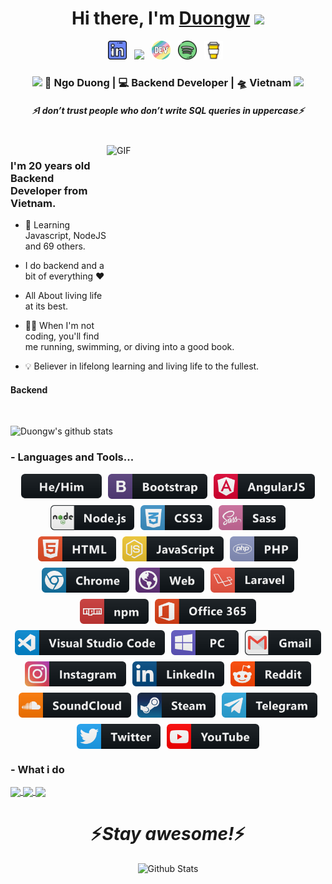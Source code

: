 <div align="center">
   <h1>Hi there, I'm <a href="https://hemant.codes">Duongw</a> 
    <img src="https://media.giphy.com/media/hvRJCLFzcasrR4ia7z/giphy.gif" width="25px">
   </h1>
</div>

<p align='center'>
  <a href=""><img height="30" src="https://raw.githubusercontent.com/8bithemant/8bithemant/master/linkedin.png?raw=true"></a>&nbsp;&nbsp;
  <a href=""><img height="30" src="https://upload.wikimedia.org/wikipedia/commons/a/a5/Instagram_icon.png"></a>&nbsp;&nbsp;
  <a href=""><img height="30" src="https://raw.githubusercontent.com/8bithemant/8bithemant/master/devto.png?raw=true"></a>&nbsp;&nbsp;
  <a href=""><img height="30" src="https://raw.githubusercontent.com/8bithemant/8bithemant/master/spotify.png?raw=true"></a>&nbsp;&nbsp;
  <a href=""><img height="30" src="https://raw.githubusercontent.com/8bithemant/8bithemant/master/coffee.jpg?raw=true"></a>&nbsp;&nbsp;
</p>

<div align="center">
  <h3>
    <img src="https://media.giphy.com/media/WUlplcMpOCEmTGBtBW/giphy.gif" width="30"> 🙎 Ngo Duong | 💻 Backend Developer | 🛸 Vietnam 
    <img src="https://media.giphy.com/media/WUlplcMpOCEmTGBtBW/giphy.gif" width="30">
  </h3>
</div>

<h5 align="center">
  <i>⚡️I don’t trust people who don’t write SQL queries in uppercase⚡️</i>
</h5>

<br/>
<img align="right" height="300px" width="350px" alt="GIF" src="https://media3.giphy.com/media/v1.Y2lkPTc5MGI3NjExandnejI4NDdsMGZ2cnY1YW5zeWd5cTFkaTNkdXRvZ2swZGdndHlrNCZlcD12MV9pbnRlcm5hbF9naWZfYnlfaWQmY3Q9Zw/eVAvDEtEZscg5Ctobx/giphy.gif" />

<p align="center">
  <h3> I'm 20 years old Backend Developer from Vietnam.</h3>
</p>

- 🥀 Learning Javascript, NodeJS and 69 others.

- I do backend and a bit of everything :heart:

- All About living life at its best.

- 🏃‍♂️ When I'm not coding, you'll find me running, swimming, or diving into a good book.  

- 💡 Believer in lifelong learning and living life to the fullest.  

<p align="center">
  <h4> Backend </h4>
</p>
<br/>


![Duongw's github stats](https://github-readme-stats-git-masterrstaa-rickstaa.vercel.app/api?username=NgoDuongwww&show_icons=true&theme=tokyonight&hide=contribs,prs,issues)   

### - Languages and Tools...

<p align="center">
  <!-- Icons from https://github.com/MikeCodesDotNET/ColoredBadges -->
  <div style="display: flex; justify-content: center; flex-wrap: wrap; gap: 10px;"> 
    <img src="img/svg/hehim.svg" alt="hehim" height="40">
    <img src="img/svg/bootstrap.svg" alt="bootstrap" height="40">
    <img src="img/svg/angular.svg" alt="angular" height="40">
    <img src="img/svg/nodejs.svg" alt="nodejs" height="40">
    <img src="img/svg/css3.svg" alt="css3" height="40">
    <img src="img/svg/sass.svg" alt="sass" height="40">
    <img src="img/svg/html.svg" alt="html" height="40"> 
    <img src="img/svg/js.svg" alt="js" height="40">
    <img src="img/svg/php.svg" alt="php" height="40">
    <img src="img/svg/chrome.svg" alt="chrome" height="40">
    <img src="img/svg/web.svg" alt="web" height="40">
    <img src="img/svg/laravel.svg" alt="laravel" height="40">
    <img src="img/svg/npm.svg" alt="npm" height="40">
    <img src="img/svg/office_365.svg" alt="office_365" height="40">
    <img src="img/svg/visualstudio_code.svg" alt="visualstudio_code" height="40">
    <img src="img/svg/pc.svg" alt="pc" height="40">
    <img src="img/svg/gmail.svg" alt="gmail" height="40">
    <img src="img/svg/instagram.svg" alt="instagram" height="40">
    <img src="img/svg/linkedin.svg" alt="linkedin" height="40">
    <img src="img/svg/reddit.svg" alt="reddit" height="40">
    <img src="img/svg/soundcloud.svg" alt="soundcloud" height="40">
    <img src="img/svg/steam.svg" alt="steam" height="40">
    <img src="img/svg/telegram.svg" alt="telegram" height="40">
    <img src="img/svg/twitter.svg" alt="twitter" height="40">
    <img src="img/svg/youtube.svg" alt="youtube" height="40">
  </div>
</p>

 ### - What i do

 <!-- web_sunao_pc -->
<a href="https://github.com/NgoDuongwww/web_sunao_pc/">
  <!-- Change the `github-readme-stats.anuraghazra1.vercel.app` to `github-readme-stats.vercel.app`  -->
  <img align="center" src="https://github-readme-stats.anuraghazra1.vercel.app/api/pin/?username=NgoDuongwww&repo=web_sunao_pc&theme=tokyonight" />
</a>    

<!-- web_trac_nghiem -->
<a href="https://github.com/NgoDuongwww/web_trac_nghiem/">
  <!-- Change the `github-readme-stats.anuraghazra1.vercel.app` to `github-readme-stats.vercel.app`  -->
  <img align="center" src="https://github-readme-stats.anuraghazra1.vercel.app/api/pin/?username=NgoDuongwww&repo=web_trac_nghiem&theme=tokyonight" />
</a>    

<!-- quan_ly_benh_nhan -->
<a href="https://github.com/NgoDuongwww/quan_ly_benh_nhan/">
  <!-- Change the `github-readme-stats.anuraghazra1.vercel.app` to `github-readme-stats.vercel.app`  -->
  <img align="center" src="https://github-readme-stats.anuraghazra1.vercel.app/api/pin/?username=NgoDuongwww&repo=quan_ly_benh_nhan&theme=tokyonight" />
</a> 

<h1 align='center'>⚡️<i>Stay awesome!</i>⚡️</h1>

<p align="center">
        <img src="https://raw.githubusercontent.com/mayhemantt/mayhemantt/Update/svg/Bottom.svg" alt="Github Stats" />
</p>
